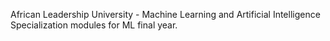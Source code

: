 African Leadership University - Machine Learning and Artificial Intelligence Specialization modules for ML final year.
